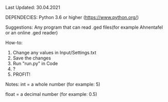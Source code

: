 Last Updated: 30.04.2021

DEPENDECIES:
    Python 3.6 or higher (https://www.python.org/)
    
Suggestions:
    Any program that can read .ged files(for example Ahnentafel or an online .ged reader)

How-to:
1. Change any values in Input/Settings.txt
2. Save the changes
3. Run "run.py" in Code
4. ?
5. PROFIT!

Notes:
int = a whole number (for example: 5)

float = a decimal number (for example: 0.5)
